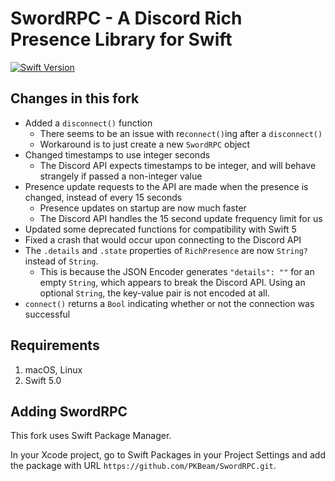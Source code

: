 # SwordRPC - A Discord Rich Presence Library for Swift

[![Swift Version](https://img.shields.io/badge/Swift-5.0-orange.svg?style=flat-square)](https://swift.org) 

## Changes in this fork
- Added a `disconnect()` function
  - There seems to be an issue with re`connect()`ing after a `disconnect()`
  - Workaround is to just create a new `SwordRPC` object
- Changed timestamps to use integer seconds
  - The Discord API expects timestamps to be integer, and will behave strangely if passed a non-integer value
- Presence update requests to the API are made when the presence is changed, instead of every 15 seconds
  - Presence updates on startup are now much faster
  - The Discord API handles the 15 second update frequency limit for us
- Updated some deprecated functions for compatibility with Swift 5
- Fixed a crash that would occur upon connecting to the Discord API
- The `.details`  and `.state` properties of `RichPresence` are now `String?` instead of `String`.
  - This is because the JSON Encoder generates  `"details": ""` for an empty `String`, which appears to break the Discord API. Using an optional `String`, the key-value pair is not encoded at all.
- `connect()` returns a `Bool` indicating whether or not the connection was successful

## Requirements
1. macOS, Linux
2. Swift 5.0

## Adding SwordRPC
This fork uses Swift Package Manager.  

In your Xcode project, go to Swift Packages in your Project Settings and add the package with URL `https://github.com/PKBeam/SwordRPC.git`.
